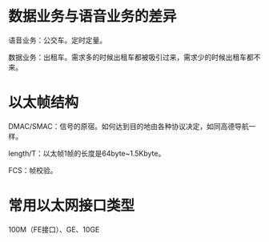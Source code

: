 # 数据业务与语音业务的差异

语音业务：公交车。定时定量。

数据业务：出租车。需求多的时候出租车都被吸引过来，需求少的时候出租车都不来。

# 以太帧结构

DMAC/SMAC：信号的原宿。如何达到目的地由各种协议决定，如同高德导航一样。

length/T：以太帧1帧的长度是64byte~1.5Kbyte。

FCS：帧校验。



# 常用以太网接口类型

100M（FE接口）、GE、10GE



